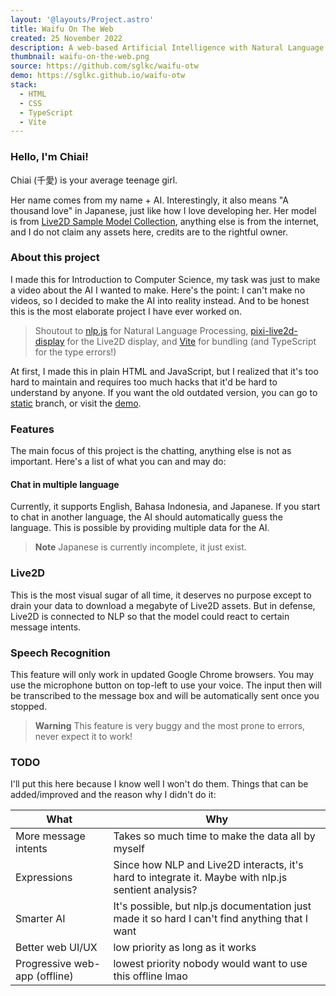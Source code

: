 ```yaml
---
layout: '@layouts/Project.astro'
title: Waifu On The Web
created: 25 November 2022
description: A web-based Artificial Intelligence with Natural Language Processing and a Live2D model
thumbnail: waifu-on-the-web.png
source: https://github.com/sglkc/waifu-otw
demo: https://sglkc.github.io/waifu-otw
stack:
  - HTML
  - CSS
  - TypeScript
  - Vite
---
```


### Hello, I'm Chiai!

Chiai (千愛) is your average teenage girl.

Her name comes from my name + AI. Interestingly, it also means "A thousand love" in Japanese, just like how I love developing her.
Her model is from [Live2D Sample Model Collection](https://www.live2d.com/en/download/sample-data/), anything else is from the internet,
and I do not claim any assets here, credits are to the rightful owner.

### About this project

I made this for Introduction to Computer Science, my task was just to make a video about the AI I wanted to make.
Here's the point: I can't make no videos, so I decided to make the AI into reality instead. And to be honest this is the most elaborate project I have ever worked on.

> Shoutout to [nlp.js](https://github.com/axa-group/nlp.js/) for Natural Language Processing, [pixi-live2d-display](https://github.com/guansss/pixi-live2d-display)
> for the Live2D display, and [Vite](https://vitejs.dev/) for bundling (and TypeScript for the type errors!)

At first, I made this in plain HTML and JavaScript, but I realized that it's too hard to maintain and requires too much hacks that it'd be hard to understand by anyone.
If you want the old outdated version, you can go to [static](https://github.com/sglkc/waifu-otw/tree/static) branch, or visit the [demo](https://sglkc.github.io/waifu-otw).

### Features

The main focus of this project is the chatting, anything else is not as important. Here's a list of what you can and may do:

#### Chat in multiple language

Currently, it supports English, Bahasa Indonesia, and Japanese. If you start to chat in another language, the AI should automatically guess the language.
This is possible by providing multiple data for the AI.

> **Note**
> Japanese is currently incomplete, it just exist.

### Live2D

This is the most visual sugar of all time, it deserves no purpose except to drain your data to download a megabyte of Live2D assets.
But in defense, Live2D is connected to NLP so that the model could react to certain message intents.

### Speech Recognition

This feature will only work in updated Google Chrome browsers. You may use the microphone button on top-left to use your voice.
The input then will be transcribed to the message box and will be automatically sent once you stopped.

> **Warning**
> This feature is very buggy and the most prone to errors, never expect it to work!

### TODO

I'll put this here because I know well I won't do them. Things that can be added/improved and the reason why I didn't do it:

| What                          | Why                                                                                                  |
|-------------------------------|------------------------------------------------------------------------------------------------------|
| More message intents          | Takes so much time to make the data all by myself                                                    |
| Expressions                   | Since how NLP and Live2D interacts, it's hard to integrate it. Maybe with nlp.js sentient analysis?  |
| Smarter AI                    | It's possible, but nlp.js documentation just made it so hard I can't find anything that I want       |
| Better web UI/UX              | low priority as long as it works                                                                     |
| Progressive web-app (offline) | lowest priority nobody would want to use this offline lmao                                           |
